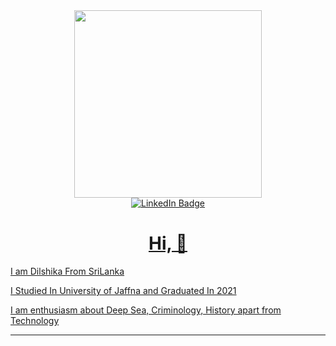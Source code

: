 </html>
<head><link href="https://cdn.jsdelivr.net/npm/bootstrap@5.0.2/dist/css/bootstrap.min.css" rel="stylesheet" integrity="sha384-EVSTQN3/azprG1Anm3QDgpJLIm9Nao0Yz1ztcQTwFspd3yD65VohhpuuCOmLASjC" crossorigin="anonymous"></head>

<body>
<div id="image-header" align ="center">
<img src="https://media.giphy.com/media/v1.Y2lkPTc5MGI3NjExNzQ5NTcxYzI4OWM4YmRhZjI3MjE2Yzg0NjVlMjhiM2Q0Y2ViYjJmYSZjdD1n/LMcB8XospGZO8UQq87/giphy.gif" width ="300" />
</div>


<div id="badges" align ="center">
  <a href="https://www.linkedin.com/in/dilshika-bandara-b1a7aa10b/">
  <img src="https://img.shields.io/badge/LinkedIn-blue?style=for-the-badge&logo=linkedin&logoColor=white" alt="LinkedIn Badge"/>
  <!--<img src="https://img.shields.io/badge/YouTube-red?style=for-the-badge&logo=youtube&logoColor=white" alt="Youtube Badge"/>-->
  <!--<img src="https://img.shields.io/badge/Twitter-blue?style=for-the-badge&logo=twitter&logoColor=white" alt="Twitter Badge"/>-->
</div>
  
  <div id ="content" align = "center">
    <h1>Hi, 👋</h1>
  </div>
  <div>
   <p> I am Dilshika From SriLanka</p>
   <p> I Studied In University of Jaffna and Graduated In 2021</p>
   <p> I am enthusiasm about Deep Sea, Criminology, History apart from Technology </p>
  </div>
  <hr></hr>
  
  </body>
  <html>

    
